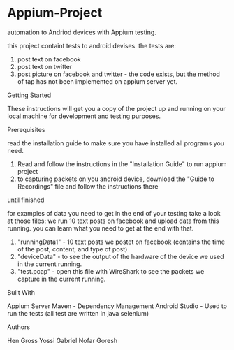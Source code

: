 # Appium-Project
automation to Andriod devices with Appium testing.

this project containt tests to android devises.
the tests are:

  1. post text on facebook
  2. post text on twitter
  3. post picture on facebook and twitter - the code exists, but the method of tap has not been implemented on appium server yet.

Getting Started

These instructions will get you a copy of the project up and running on your local machine for development and testing purposes.

Prerequisites

read the installation guide to make sure you have installed all programs you need.
  1. Read and follow the instructions in the "Installation Guide" to run appium project
  2. to capturing packets on you android device, download the "Guide to Recordings" file and follow the instructions there

until finished

for examples of data you need to get in the end of your testing take a look at those files:
we run 10 text posts on facebook and upload data from this running. you can learn what you need to get at the end with that.
  1. "runningData1" - 10 text posts we postet on facebook (contains the time of the post, content, and type of post)
  2. "deviceData" - to see the output of the hardware of the device we used in the current running.
  3. "test.pcap" - open this file with WireShark to see the packets we capture in the current running. 

Built With

Appium Server
Maven - Dependency Management
Android Studio - Used to run the tests (all test are written in java selenium)

Authors

Hen Gross
Yossi Gabriel
Nofar Goresh
